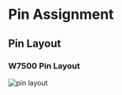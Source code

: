 # **Pin Assignment**
## Pin Layout
### W7500 Pin Layout

![pin layout](../img/pin_layout.png=150*100)
